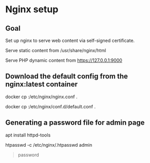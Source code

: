 # Nginx setup

## Goal

Set up nginx to serve web content via self-signed certificate.

Serve static content from /usr/share/nginx/html

Serve PHP dynamic content from https://127.0.0.1:9000

## Download the default config from the nginx:latest container

docker cp <container-id>:/etc/nginx/nginx.conf .

docker cp <container-id>:/etc/nginx/conf.d/default.conf .

## Generating a password file for admin page

apt install httpd-tools

htpasswd -c /etc/nginx/.htpasswd admin
> password